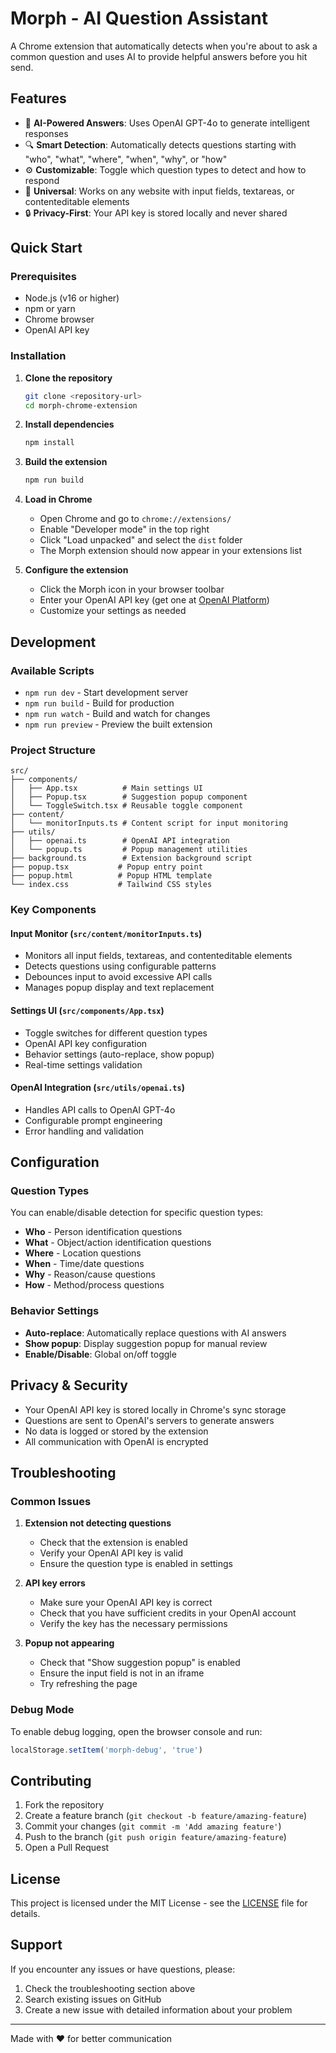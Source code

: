 # Morph - AI Question Assistant

A Chrome extension that automatically detects when you're about to ask a common question and uses AI to provide helpful answers before you hit send.

## Features

- 🤖 **AI-Powered Answers**: Uses OpenAI GPT-4o to generate intelligent responses
- 🔍 **Smart Detection**: Automatically detects questions starting with "who", "what", "where", "when", "why", or "how"
- ⚙️ **Customizable**: Toggle which question types to detect and how to respond
- 🎯 **Universal**: Works on any website with input fields, textareas, or contenteditable elements
- 🔒 **Privacy-First**: Your API key is stored locally and never shared

## Quick Start

### Prerequisites

- Node.js (v16 or higher)
- npm or yarn
- Chrome browser
- OpenAI API key

### Installation

1. **Clone the repository**
   ```bash
   git clone <repository-url>
   cd morph-chrome-extension
   ```

2. **Install dependencies**
   ```bash
   npm install
   ```

3. **Build the extension**
   ```bash
   npm run build
   ```

4. **Load in Chrome**
   - Open Chrome and go to `chrome://extensions/`
   - Enable "Developer mode" in the top right
   - Click "Load unpacked" and select the `dist` folder
   - The Morph extension should now appear in your extensions list

5. **Configure the extension**
   - Click the Morph icon in your browser toolbar
   - Enter your OpenAI API key (get one at [OpenAI Platform](https://platform.openai.com/api-keys))
   - Customize your settings as needed

## Development

### Available Scripts

- `npm run dev` - Start development server
- `npm run build` - Build for production
- `npm run watch` - Build and watch for changes
- `npm run preview` - Preview the built extension

### Project Structure

```
src/
├── components/
│   ├── App.tsx          # Main settings UI
│   ├── Popup.tsx        # Suggestion popup component
│   └── ToggleSwitch.tsx # Reusable toggle component
├── content/
│   └── monitorInputs.ts # Content script for input monitoring
├── utils/
│   ├── openai.ts        # OpenAI API integration
│   └── popup.ts         # Popup management utilities
├── background.ts        # Extension background script
├── popup.tsx           # Popup entry point
├── popup.html          # Popup HTML template
└── index.css           # Tailwind CSS styles
```

### Key Components

#### Input Monitor (`src/content/monitorInputs.ts`)
- Monitors all input fields, textareas, and contenteditable elements
- Detects questions using configurable patterns
- Debounces input to avoid excessive API calls
- Manages popup display and text replacement

#### Settings UI (`src/components/App.tsx`)
- Toggle switches for different question types
- OpenAI API key configuration
- Behavior settings (auto-replace, show popup)
- Real-time settings validation

#### OpenAI Integration (`src/utils/openai.ts`)
- Handles API calls to OpenAI GPT-4o
- Configurable prompt engineering
- Error handling and validation

## Configuration

### Question Types
You can enable/disable detection for specific question types:
- **Who** - Person identification questions
- **What** - Object/action identification questions  
- **Where** - Location questions
- **When** - Time/date questions
- **Why** - Reason/cause questions
- **How** - Method/process questions

### Behavior Settings
- **Auto-replace**: Automatically replace questions with AI answers
- **Show popup**: Display suggestion popup for manual review
- **Enable/Disable**: Global on/off toggle

## Privacy & Security

- Your OpenAI API key is stored locally in Chrome's sync storage
- Questions are sent to OpenAI's servers to generate answers
- No data is logged or stored by the extension
- All communication with OpenAI is encrypted

## Troubleshooting

### Common Issues

1. **Extension not detecting questions**
   - Check that the extension is enabled
   - Verify your OpenAI API key is valid
   - Ensure the question type is enabled in settings

2. **API key errors**
   - Make sure your OpenAI API key is correct
   - Check that you have sufficient credits in your OpenAI account
   - Verify the key has the necessary permissions

3. **Popup not appearing**
   - Check that "Show suggestion popup" is enabled
   - Ensure the input field is not in an iframe
   - Try refreshing the page

### Debug Mode

To enable debug logging, open the browser console and run:
```javascript
localStorage.setItem('morph-debug', 'true')
```

## Contributing

1. Fork the repository
2. Create a feature branch (`git checkout -b feature/amazing-feature`)
3. Commit your changes (`git commit -m 'Add amazing feature'`)
4. Push to the branch (`git push origin feature/amazing-feature`)
5. Open a Pull Request

## License

This project is licensed under the MIT License - see the [LICENSE](LICENSE) file for details.

## Support

If you encounter any issues or have questions, please:
1. Check the troubleshooting section above
2. Search existing issues on GitHub
3. Create a new issue with detailed information about your problem

---

Made with ❤️ for better communication
